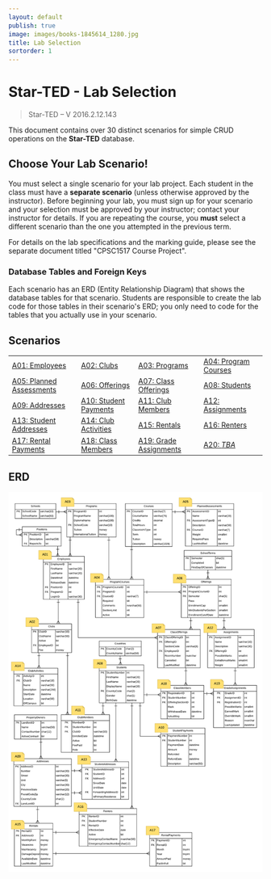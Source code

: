 ```yaml
---
layout: default
publish: true
image: images/books-1845614_1280.jpg
title: Lab Selection
sortorder: 1
---
```

# Star-TED - Lab Selection

> Star-TED – V 2016.2.12.143

This document contains over 30 distinct scenarios for simple CRUD operations on the **Star-TED** database.

## Choose Your Lab Scenario!

You must select a single scenario for your lab project. Each student in the class must have a **separate scenario** (unless otherwise approved by the instructor). Before beginning your lab, you must sign up for your scenario and your selection must be approved by your instructor; contact your instructor for details. If you are repeating the course, you **must** select a different scenario than the one you attempted in the previous term.

For details on the lab specifications and the marking guide, please see the separate document titled "CPSC1517 Course Project".

### Database Tables and Foreign Keys

Each scenario has an ERD (Entity Relationship Diagram) that shows the database tables for that scenario. Students are responsible to create the lab code for those tables in their scenario's ERD; you only need to code for the tables that you actually use in your scenario.

## Scenarios

|                                    |                                 |                                  |                                 |
| ---------------------------------- | ------------------------------- | -------------------------------- | ------------------------------- |
| [A01: Employees](A01)           | [A02: Clubs](A02)            | [A03: Programs](A03)          | [A04: Program Courses](A04)  |
| [A05: Planned Assessments](A05) | [A06: Offerings](A06)        | [A07: Class Offerings](A07)   | [A08: Students](A08)         |
| [A09: Addresses](A09)           | [A10: Student Payments](A10) | [A11: Club Members](A11)      | [A12: Assignments](A12)      |
| [A13: Student Addresses](A13)   | [A14: Club Activities](A14)  | [A15: Rentals](A15)           | [A16: Renters](A16)          |
| [A17: Rental Payments](A17)     | [A18: Class Members](A18)    | [A19: Grade Assignments](A19) | [A20: *TBA*](#)                 |


## ERD

![](ALL.png)

